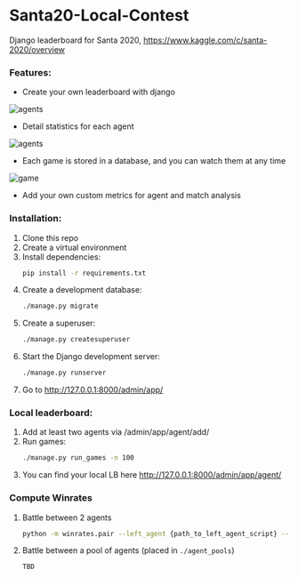 # Santa20-Local-Contest
Django leaderboard for Santa 2020, https://www.kaggle.com/c/santa-2020/overview

### Features:

- Create your own leaderboard with django

![agents](https://github.com/w9PcJLyb/Santa20-Local-Contest/blob/main/assets/agents.png)

- Detail statistics for each agent

![agents](https://github.com/w9PcJLyb/Santa20-Local-Contest/blob/main/assets/agent.png)

- Each game is stored in a database, and you can watch them at any time

![game](https://github.com/w9PcJLyb/Santa20-Local-Contest/blob/main/assets/game.png)

- Add your own custom metrics for agent and match analysis

### Installation:

1. Clone this repo
2. Create a virtual environment
3. Install dependencies:
   ```bash
   pip install -r requirements.txt
   ```
4. Create a development database:
   ```bash
   ./manage.py migrate
   ```
5. Create a superuser:
   ```bash
   ./manage.py createsuperuser
   ```
6. Start the Django development server:
   ```bash
   ./manage.py runserver
   ```
7. Go to http://127.0.0.1:8000/admin/app/

### Local leaderboard:

1. Add at least two agents via /admin/app/agent/add/
2. Run games:
   ```bash
   ./manage.py run_games -n 100
   ```
3. You can find your local LB here http://127.0.0.1:8000/admin/app/agent/

### Compute Winrates
1. Battle between 2 agents
   ```bash
   python -m winrates.pair --left_agent {path_to_left_agent_script} --right {path_to_right_agent_scrip} -n 100
   ```

2. Battle between a pool of agents (placed in `./agent_pools`)
   ```bash
   TBD
   ```
